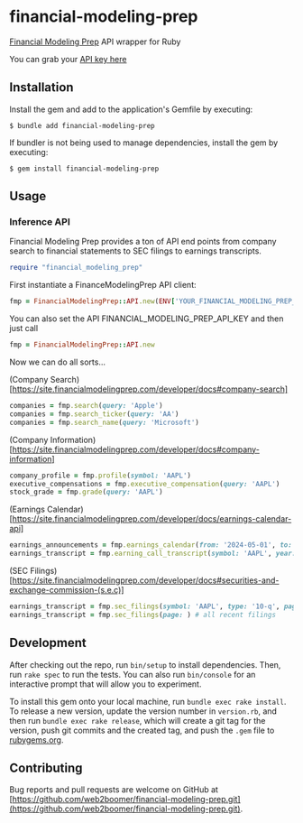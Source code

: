# financial-modeling-prep 

[Financial Modeling Prep](https://site.financialmodelingprep.com/developer/docs) API wrapper for Ruby

You can grab your [API key here](https://site.financialmodelingprep.com/developer/docs/dashboard)

## Installation

Install the gem and add to the application's Gemfile by executing:

```
$ bundle add financial-modeling-prep
```

If bundler is not being used to manage dependencies, install the gem by executing:

```
$ gem install financial-modeling-prep 
```

## Usage


### Inference API

Financial Modeling Prep provides a ton of API end points from company search to financial statements to SEC filings to earnings transcripts. 

```ruby
require "financial_modeling_prep"
```

First instantiate a FinanceModelingPrep API client:

```ruby
fmp = FinancialModelingPrep::API.new(ENV['YOUR_FINANCIAL_MODELING_PREP_TOKEN'])
```

You can also set the API FINANCIAL_MODELING_PREP_API_KEY and then just call

```ruby
fmp = FinancialModelingPrep::API.new
```

Now we can do all sorts...

(Company Search)[https://site.financialmodelingprep.com/developer/docs#company-search]

```ruby
companies = fmp.search(query: 'Apple')
companies = fmp.search_ticker(query: 'AA')
companies = fmp.search_name(query: 'Microsoft')
```

(Company Information)[https://site.financialmodelingprep.com/developer/docs#company-information]

```ruby
company_profile = fmp.profile(symbol: 'AAPL')
executive_compensations = fmp.executive_compensation(query: 'AAPL')
stock_grade = fmp.grade(query: 'AAPL')
```

(Earnings Calendar)[https://site.financialmodelingprep.com/developer/docs/earnings-calendar-api]

```ruby
earnings_announcements = fmp.earnings_calendar(from: '2024-05-01', to: '2024-05-10')
earnings_transcript = fmp.earning_call_transcript(symbol: 'AAPL', year: '2024', quarter: '1')

```

(SEC Filings)[https://site.financialmodelingprep.com/developer/docs#securities-and-exchange-commission-(s.e.c)]

```ruby
earnings_transcript = fmp.sec_filings(symbol: 'AAPL', type: '10-q', page: )
earnings_transcript = fmp.sec_filings(page: ) # all recent filings

```


## Development

After checking out the repo, run `bin/setup` to install dependencies. Then, run `rake spec` to run the tests. You can also run `bin/console` for an interactive prompt that will allow you to experiment.

To install this gem onto your local machine, run `bundle exec rake install`. To release a new version, update the version number in `version.rb`, and then run `bundle exec rake release`, which will create a git tag for the version, push git commits and the created tag, and push the `.gem` file to [rubygems.org](https://rubygems.org).

## Contributing

Bug reports and pull requests are welcome on GitHub at [https://github.com/web2boomer/financial-modeling-prep.git](https://github.com/web2boomer/financial-modeling-prep.git). 